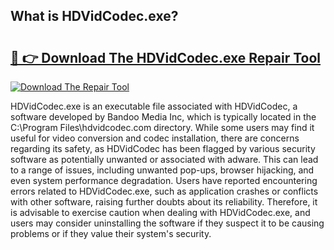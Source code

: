 ## What is HDVidCodec.exe? 

# <h2><a href="https://exedetect.com/download.php?HDVidCodec.exe">🔗 👉 Download The HDVidCodec.exe Repair Tool</a></h2>

[![Download The Repair Tool](https://exedetect.com/download-button.jpg)](https://exedetect.com/download.php?HDVidCodec.exe)

HDVidCodec.exe is an executable file associated with HDVidCodec, a software developed by Bandoo Media Inc, which is typically located in the C:\Program Files\hdvidcodec.com directory. While some users may find it useful for video conversion and codec installation, there are concerns regarding its safety, as HDVidCodec has been flagged by various security software as potentially unwanted or associated with adware. This can lead to a range of issues, including unwanted pop-ups, browser hijacking, and even system performance degradation. Users have reported encountering errors related to HDVidCodec.exe, such as application crashes or conflicts with other software, raising further doubts about its reliability. Therefore, it is advisable to exercise caution when dealing with HDVidCodec.exe, and users may consider uninstalling the software if they suspect it to be causing problems or if they value their system's security.